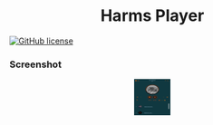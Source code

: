 <h1 align="center">Harms Player</h1>

[![GitHub license](https://img.shields.io/github/license/captainpick/HarmsPlayer.svg)](https://github.com/captainpick/harmsplayer/blob/master/LICENSE)

</p>

### **Screenshot**
<p align="center">
<img src="https://github.com/captainpick/HarmsPlayer/blob/master/Asset/MusicPlayer.JPG" width="64px" height="64px"/>
</p>